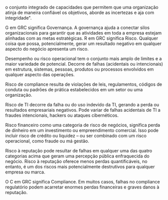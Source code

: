 o conjunto integrado de capacidades que permitem que uma organização atinja de maneira confiável os objetivos, aborde as incertezas e aja com integridade".


G em GRC significa Governança.
A governança ajuda a conectar silos organizacionais para garantir que as atividades em toda a empresa estejam alinhadas com as metas estratégicas.
R em GRC significa Risco.
Qualquer coisa que possa, potencialmente, gerar um resultado negativo em qualquer aspecto do negócio apresenta um risco.

Desempenho ou risco operacional tem o conjunto mais amplo de limites e a maior variedade de potencial.
Decorre de falhas (acidentais ou intencionais) em estrutura, sistemas, pessoas, produtos ou processos envolvidos em qualquer aspecto das operações.

Risco de compliance resulta de violações de leis, regulamentos, códigos de conduta ou padrões de prática estabelecidos em um setor ou uma organização.

Risco de TI decorre da falha ou do uso indevido da TI, gerando a perda ou resultados empresariais negativos.
Pode variar de falhas acidentais de TI a fraudes intencionais, hackers ou ataques cibernéticos.

Risco financeiro como uma categoria de risco de negócios, significa perda de dinheiro em um investimento ou empreendimento comercial.
Isso pode incluir risco de crédito ou liquidez – ou ser combinado com um risco operacional, como fraude ou má gestão.

Risco à reputação pode resultar de falhas em qualquer uma das quatro categorias acima que geram uma percepção pública enfraquecida do negócio. Risco à reputação oferece menos perdas quantificáveis, no entanto, é um dos riscos mais potencialmente destrutivos para qualquer empresa ou marca.

O C em GRC significa Compliance.
Em muitos casos, falhas no compliance regulatório podem acarretar enormes perdas financeiras e graves danos à reputação.
